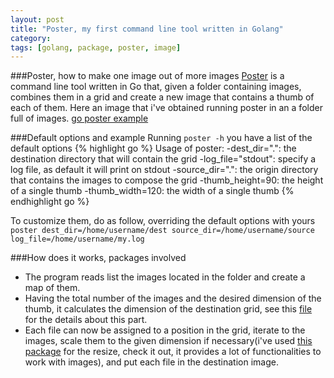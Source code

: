 ```yaml
---
layout: post
title: "Poster, my first command line tool written in Golang"
category: 
tags: [golang, package, poster, image]
---
```


###Poster, how to make one image out of more images
[Poster](https://github.com/edap/poster) is a command line tool written in Go that, given a folder containing images, combines them in a grid and create a new image that contains a thumb of each of them. Here an image that i've obtained running poster in an a folder full of images.
[go poster example](/assets/media/go_poster_example.jpg)

###Default options and example
Running `poster -h` you have a list of the default options
{% highlight go %}
Usage of poster:
  -dest_dir=".": the destination directory that will contain the grid
  -log_file="stdout": specify a log file, as default it will print on stdout
  -source_dir=".": the origin directory that contains the images to compose the grid
  -thumb_height=90: the height of a single thumb
  -thumb_width=120: the width of a single thumb
{% endhighlight go %}

To customize them, do as follow, overriding the default options with yours
`poster dest_dir=/home/username/dest source_dir=/home/username/source log_file=/home/username/my.log`

###How does it works, packages involved
- The program reads list the images located in the folder and create a map of them.
- Having the total number of the images and the desired dimension of the thumb, it calculates the dimension of the destination grid, see this [file](https://github.com/edap/poster/blob/master/composer.go) for the details about this part.
- Each file can now be assigned to a position in the grid, iterate to the images, scale them to the given dimension if necessary(i've used [this package](https://github.com/nfnt/resize) for the resize, check it out, it provides a lot of functionalities to work with images), and put each file in the destination image.